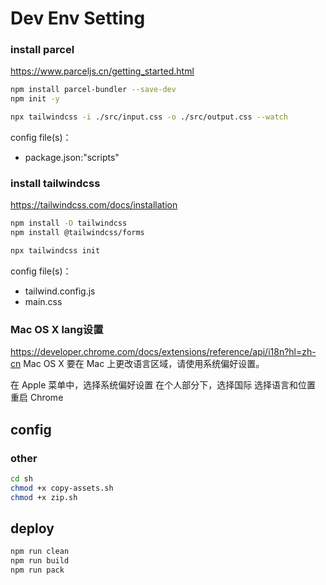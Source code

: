 # Dev Env Setting

### install parcel

https://www.parceljs.cn/getting_started.html

```bash
npm install parcel-bundler --save-dev
npm init -y

npx tailwindcss -i ./src/input.css -o ./src/output.css --watch
```

config file(s)：

- package.json:"scripts"

### install tailwindcss

https://tailwindcss.com/docs/installation

```bash
npm install -D tailwindcss
npm install @tailwindcss/forms

npx tailwindcss init
```

config file(s)：

- tailwind.config.js
- main.css

### Mac OS X lang设置
https://developer.chrome.com/docs/extensions/reference/api/i18n?hl=zh-cn
Mac OS X
要在 Mac 上更改语言区域，请使用系统偏好设置。

在 Apple 菜单中，选择系统偏好设置
在个人部分下，选择国际
选择语言和位置
重启 Chrome

## config

### other

```bash
cd sh
chmod +x copy-assets.sh
chmod +x zip.sh
```

## deploy

```bash
npm run clean
npm run build
npm run pack

```
